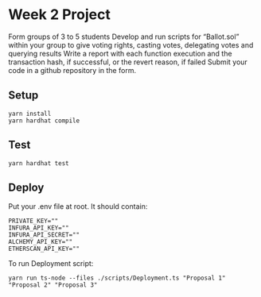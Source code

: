 # Week 2 Project

Form groups of 3 to 5 students
Develop and run scripts for “Ballot.sol” within your group to give voting rights, casting votes, delegating votes and querying results
Write a report with each function execution and the transaction hash, if successful, or the revert reason, if failed
Submit your code in a github repository in the form.

## Setup

```
yarn install
yarn hardhat compile
```

## Test

```
yarn hardhat test
```

## Deploy

Put your .env file at root. It should contain:

```
PRIVATE_KEY=""
INFURA_API_KEY=""
INFURA_API_SECRET=""
ALCHEMY_API_KEY=""
ETHERSCAN_API_KEY=""
```

To run Deployment script:

```
yarn run ts-node --files ./scripts/Deployment.ts "Proposal 1" "Proposal 2" "Proposal 3"
```
